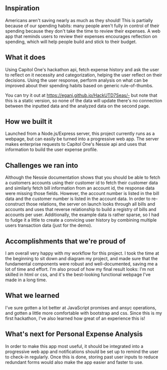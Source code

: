 ## Inspiration
Americans aren't saving nearly as much as they should! This is partially because of our spending habits: many people aren't fully in control of their spending because they don't take the time to review their expenses. A web app that reminds users to review their expenses encourages reflection on spending, which will help people build and stick to their budget.
## What it does
Using Capitol One's hackathon api, fetch expense history and ask the user to reflect on it necessity and categorization, helping the user reflect on their decisions. Using the user response, perform analysis on what can be improved about their spending habits based on generic rule-of-thumbs.

You can try it out at https://eganj.github.io/HackUTD7Seas/- but note that this is a static version, so none of the data will update there's no connection between the inputted data and the analyzed data on the second page.
## How we built it
Launched from a Node.js/Express server, this project currently runs as a webpage, but can easily be turned into a progressive web app. The server makes enterprise requests to Capitol One's Nessie api and uses that information to build the user expense profile.
## Challenges we ran into
Although the Nessie documentation shows that you should be able to fetch a customers accounts using their customer id to fetch their customer data and similarly fetch bill information from an account id, the response data were missing those fields. However, the account number is listed in the bill data and the customer number is listed in the account data. In order to re-construct those relations, the server on launch looks through all bills and accounts and uses that reverse relationship to build a registry of bills and accounts per user.
Additionally, the example data is rather sparse, so I had to fudge it a little to create a convicing user history by combining multiple users transaction data (just for the demo).
## Accomplishments that we're proud of
I am overall very happy with my workflow for this project. I took the time at the beginning to sit down and diagram my project, and made sure that the fundamental components were robust and well-documented, saving me a lot of time and effort. I'm also proud of how my final result looks: I'm not skilled in html or css, and it's the best-looking functional webpage I've made in a long time.
## What we learned
I've sure gotten a lot better at JavaScript promises and ansyc operations, and gotten a little more comfortable with bootstrap and css. Since this is my first hackathon, I've also learned how great of an experience this is!
## What's next for Personal Expense Analysis
In order to make this app most useful, it should be integrated into a progressive web app and notifications should be set up to remind the user to check-in regularly. Once this is done, storing past user inputs to reduce redundant forms would also make the app easier and faster to use.
